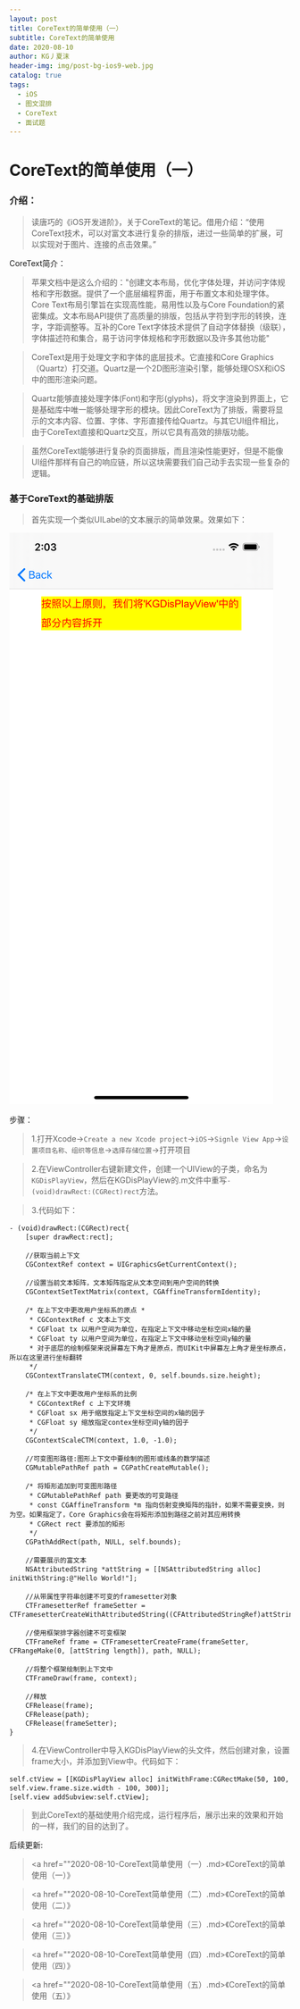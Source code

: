```yaml
---
layout: post
title: CoreText的简单使用（一）
subtitle: CoreText的简单使用
date: 2020-08-10
author: KG丿夏沫
header-img: img/post-bg-ios9-web.jpg
catalog: true
tags:
  - iOS
  - 图文混排
  - CoreText
  - 面试题
---
```


# CoreText的简单使用（一）

### 介绍：

> 读唐巧的《iOS开发进阶》，关于CoreText的笔记。借用介绍：“使用CoreText技术，可以对富文本进行复杂的排版，进过一些简单的扩展，可以实现对于图片、连接的点击效果。”

CoreText简介：

>苹果文档中是这么介绍的："创建文本布局，优化字体处理，并访问字体规格和字形数据。提供了一个底层编程界面，用于布置文本和处理字体。Core Text布局引擎旨在实现高性能，易用性以及与Core Foundation的紧密集成。文本布局API提供了高质量的排版，包括从字符到字形的转换，连字，字距调整等。互补的Core Text字体技术提供了自动字体替换（级联），字体描述符和集合，易于访问字体规格和字形数据以及许多其他功能"

>CoreText是用于处理文字和字体的底层技术。它直接和Core Graphics（Quartz）打交道。Quartz是一个2D图形渲染引擎，能够处理OSX和iOS中的图形渲染问题。

>Quartz能够直接处理字体(Font)和字形(glyphs)，将文字渲染到界面上，它是基础库中唯一能够处理字形的模块。因此CoreText为了排版，需要将显示的文本内容、位置、字体、字形直接传给Quartz。与其它UI组件相比，由于CoreText直接和Quartz交互，所以它具有高效的排版功能。

>虽然CoreText能够进行复杂的页面排版，而且渲染性能更好，但是不能像UI组件那样有自己的响应链，所以这块需要我们自己动手去实现一些复杂的逻辑。

### 基于CoreText的基础排版

>首先实现一个类似UILabel的文本展示的简单效果。效果如下：

<img src="/img/20200810001.png" alert="UILabel文本展示效果">

步骤：

>1.打开Xcode->```Create a new Xcode project```->```iOS```->```Signle View App```->```设置项目名称、组织等信息```->```选择存储位置```->打开项目

>2.在ViewController右键新建文件，创建一个UIView的子类，命名为```KGDisPlayView```，然后在KGDisPlayView的.m文件中重写```- (void)drawRect:(CGRect)rect```方法。

>3.代码如下：

```
- (void)drawRect:(CGRect)rect{
    [super drawRect:rect];
    
    //获取当前上下文
    CGContextRef context = UIGraphicsGetCurrentContext();

    //设置当前文本矩阵，文本矩阵指定从文本空间到用户空间的转换
    CGContextSetTextMatrix(context, CGAffineTransformIdentity);

    /* 在上下文中更改用户坐标系的原点 *
     * CGContextRef c 文本上下文
     * CGFloat tx 以用户空间为单位，在指定上下文中移动坐标空间x轴的量
     * CGFloat ty 以用户空间为单位，在指定上下文中移动坐标空间y轴的量
     * 对于底层的绘制框架来说屏幕左下角才是原点，而UIKit中屏幕左上角才是坐标原点，所以在这里进行坐标翻转
     */
    CGContextTranslateCTM(context, 0, self.bounds.size.height);

    /* 在上下文中更改用户坐标系的比例
     * CGContextRef c 上下文环境
     * CGFloat sx 用于缩放指定上下文坐标空间的x轴的因子
     * CGFloat sy 缩放指定contex坐标空间y轴的因子
     */
    CGContextScaleCTM(context, 1.0, -1.0);

    //可变图形路径:图形上下文中要绘制的图形或线条的数学描述
    CGMutablePathRef path = CGPathCreateMutable();

    /* 将矩形追加到可变图形路径
     * CGMutablePathRef path 要更改的可变路径
     * const CGAffineTransform *m 指向仿射变换矩阵的指针，如果不需要变换，则为空。如果指定了，Core Graphics会在将矩形添加到路径之前对其应用转换
     * CGRect rect 要添加的矩形
     */
    CGPathAddRect(path, NULL, self.bounds);

    //需要展示的富文本
    NSAttributedString *attString = [[NSAttributedString alloc] initWithString:@"Hello World!"];

    //从带属性字符串创建不可变的framesetter对象
    CTFramesetterRef frameSetter = CTFramesetterCreateWithAttributedString((CFAttributedStringRef)attString);

    //使用框架排字器创建不可变框架
    CTFrameRef frame = CTFramesetterCreateFrame(frameSetter, CFRangeMake(0, [attString length]), path, NULL);

    //将整个框架绘制到上下文中
    CTFrameDraw(frame, context);

    //释放
    CFRelease(frame);
    CFRelease(path);
    CFRelease(frameSetter);
}
```

>4.在ViewController中导入KGDisPlayView的头文件，然后创建对象，设置frame大小，并添加到View中。代码如下：

```
self.ctView = [[KGDisPlayView alloc] initWithFrame:CGRectMake(50, 100, self.view.frame.size.width - 100, 300)];
[self.view addSubview:self.ctView];
```

>到此CoreText的基础使用介绍完成，运行程序后，展示出来的效果和开始的一样，我们的目的达到了。

后续更新:

><a href=""2020-08-10-CoreText简单使用（一）.md>《CoreText的简单使用（一）》</a>

><a href=""2020-08-10-CoreText简单使用（二）.md>《CoreText的简单使用（二）》</a>

><a href=""2020-08-10-CoreText简单使用（三）.md>《CoreText的简单使用（三）》</a>

><a href=""2020-08-10-CoreText简单使用（四）.md>《CoreText的简单使用（四）》</a>

><a href=""2020-08-10-CoreText简单使用（五）.md>《CoreText的简单使用（五）》</a>